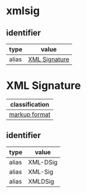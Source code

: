 # xmlsig

## identifier
| type              | value
| ----------------- | -----
| alias             | [XML Signature](xmlsig.md)

# XML Signature
| classification
| --------------
| [markup format](markup.md)

## identifier
| type              | value
| ----------------- | -----
| alias             | XML-DSig
| alias             | XML-Sig
| alias             | XMLDSig
